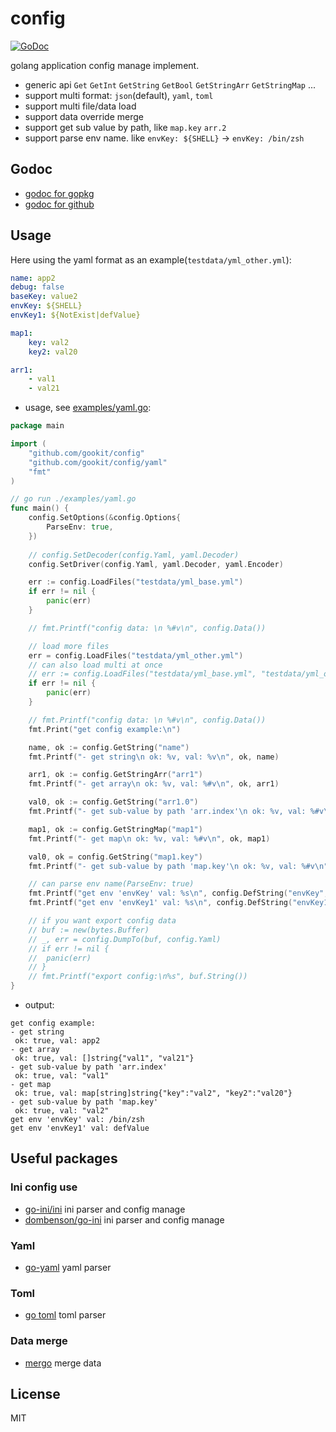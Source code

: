 # config

[![GoDoc](https://godoc.org/github.com/gookit/config?status.svg)](https://godoc.org/github.com/gookit/config)

golang application config manage implement. 

- generic api `Get` `GetInt` `GetString` `GetBool` `GetStringArr` `GetStringMap` ...
- support multi format: `json`(default), `yaml`, `toml`
- support multi file/data load
- support data override merge
- support get sub value by path, like `map.key` `arr.2`
- support parse env name. like `envKey: ${SHELL}` -> `envKey: /bin/zsh`

## Godoc

- [godoc for gopkg](https://godoc.org/gopkg.in/gookit/config.v1)
- [godoc for github](https://godoc.org/github.com/gookit/config)

## Usage

Here using the yaml format as an example(`testdata/yml_other.yml`):

```yaml
name: app2
debug: false
baseKey: value2
envKey: ${SHELL}
envKey1: ${NotExist|defValue}

map1:
    key: val2
    key2: val20

arr1:
    - val1
    - val21
```

- usage, see [examples/yaml.go](examples/yaml.go):

```go
package main

import (
    "github.com/gookit/config"
    "github.com/gookit/config/yaml"
    "fmt"
)

// go run ./examples/yaml.go
func main() {
	config.SetOptions(&config.Options{
		ParseEnv: true,
	})
	
	// config.SetDecoder(config.Yaml, yaml.Decoder)
	config.SetDriver(config.Yaml, yaml.Decoder, yaml.Encoder)

	err := config.LoadFiles("testdata/yml_base.yml")
	if err != nil {
		panic(err)
	}

	// fmt.Printf("config data: \n %#v\n", config.Data())

	// load more files
	err = config.LoadFiles("testdata/yml_other.yml")
	// can also load multi at once
	// err := config.LoadFiles("testdata/yml_base.yml", "testdata/yml_other.yml")
	if err != nil {
		panic(err)
	}

	// fmt.Printf("config data: \n %#v\n", config.Data())
	fmt.Print("get config example:\n")

	name, ok := config.GetString("name")
	fmt.Printf("- get string\n ok: %v, val: %v\n", ok, name)

	arr1, ok := config.GetStringArr("arr1")
	fmt.Printf("- get array\n ok: %v, val: %#v\n", ok, arr1)

	val0, ok := config.GetString("arr1.0")
	fmt.Printf("- get sub-value by path 'arr.index'\n ok: %v, val: %#v\n", ok, val0)

	map1, ok := config.GetStringMap("map1")
	fmt.Printf("- get map\n ok: %v, val: %#v\n", ok, map1)

	val0, ok = config.GetString("map1.key")
	fmt.Printf("- get sub-value by path 'map.key'\n ok: %v, val: %#v\n", ok, val0)

	// can parse env name(ParseEnv: true)
	fmt.Printf("get env 'envKey' val: %s\n", config.DefString("envKey", ""))
	fmt.Printf("get env 'envKey1' val: %s\n", config.DefString("envKey1", ""))

	// if you want export config data
	// buf := new(bytes.Buffer)
	// _, err = config.DumpTo(buf, config.Yaml)
	// if err != nil {
	// 	panic(err)
	// }
	// fmt.Printf("export config:\n%s", buf.String())
}
```

- output:

```text
get config example:
- get string
 ok: true, val: app2
- get array
 ok: true, val: []string{"val1", "val21"}
- get sub-value by path 'arr.index'
 ok: true, val: "val1"
- get map
 ok: true, val: map[string]string{"key":"val2", "key2":"val20"}
- get sub-value by path 'map.key'
 ok: true, val: "val2"
get env 'envKey' val: /bin/zsh
get env 'envKey1' val: defValue

```

## Useful packages

### Ini config use

- [go-ini/ini](https://github.com/go-ini/ini) ini parser and config manage
- [dombenson/go-ini](https://github.com/dombenson/go-ini) ini parser and config manage

### Yaml

- [go-yaml](https://github.com/go-yaml/yaml) yaml parser

### Toml

- [go toml](https://github.com/BurntSushi/toml) toml parser

### Data merge

- [mergo](https://github.com/imdario/mergo) merge data

## License

MIT
